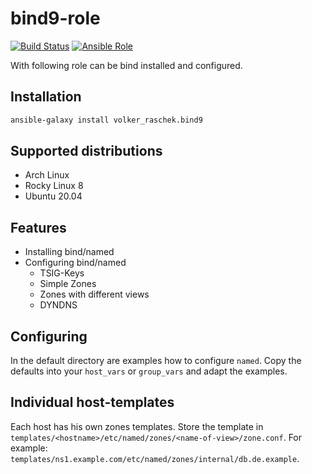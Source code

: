 # bind9-role

[![Build Status](https://drone.cryptic.systems/api/badges/volker.raschek/bind9-role/status.svg)](https://drone.cryptic.systems/volker.raschek/bind9-role)
[![Ansible Role](https://img.shields.io/ansible/role/d/58170)](https://galaxy.ansible.com/volker_raschek/bind9_role)

With following role can be bind installed and configured.

## Installation

```bash
ansible-galaxy install volker_raschek.bind9
```

## Supported distributions

- Arch Linux
- Rocky Linux 8
- Ubuntu 20.04

## Features

- Installing bind/named
- Configuring bind/named
  - TSIG-Keys
  - Simple Zones
  - Zones with different views
  - DYNDNS

## Configuring

In the default directory are examples how to configure `named`. Copy the
defaults into your `host_vars` or `group_vars` and adapt the examples.

## Individual host-templates

Each host has his own zones templates. Store the template in
`templates/<hostname>/etc/named/zones/<name-of-view>/zone.conf`. For example:
`templates/ns1.example.com/etc/named/zones/internal/db.de.example`.
